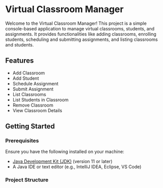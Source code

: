 # Virtual Classroom Manager

Welcome to the Virtual Classroom Manager! This project is a simple console-based application to manage virtual classrooms, students, and assignments. It provides functionalities like adding classrooms, enrolling students, scheduling and submitting assignments, and listing classrooms and students.

## Features

- Add Classroom
- Add Student
- Schedule Assignment
- Submit Assignment
- List Classrooms
- List Students in Classroom
- Remove Classroom
- View Classroom Details

## Getting Started

### Prerequisites

Ensure you have the following installed on your machine:

- [Java Development Kit (JDK)](https://www.oracle.com/java/technologies/javase-jdk11-downloads.html) (version 11 or later)
- A Java IDE or text editor (e.g., IntelliJ IDEA, Eclipse, VS Code)

### Project Structure

